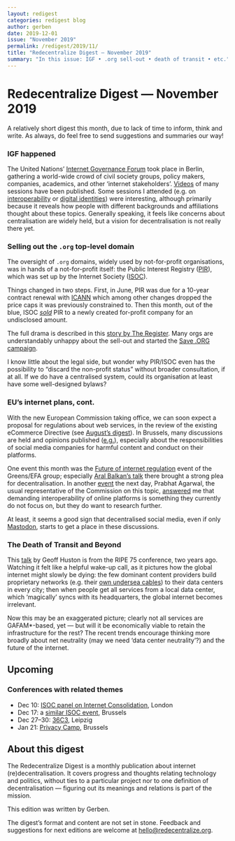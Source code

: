 ```yaml
---
layout: redigest
categories: redigest blog
author: gerben
date: 2019-12-01
issue: "November 2019"
permalink: /redigest/2019/11/
title: "Redecentralize Digest — November 2019"
summary: "In this issue: IGF • .org sell-out • death of transit • etc."
---
```


Redecentralize Digest — November 2019
=====================================

A relatively short digest this month, due to lack of time to inform, think and write. As always, do feel free to send suggestions and summaries our way!


### IGF happened

The United Nations’ [Internet Governance Forum][] took place in Berlin, gathering a world-wide crowd of civil society groups, policy makers, companies, academics, and other ‘internet stakeholders’. [Videos][] of many sessions have been published. Some sessions I attended (e.g. on [interoperability][] or [digital identities][]) were interesting, although primarily because it reveals how people with different backgrounds and affiliations thought about these topics. Generally speaking, it feels like concerns about centralisation are widely held, but a vision for decentralisation is not really there yet.

[Internet Governance Forum]: https://www.igf2019.berlin/IGF/Navigation/EN/Home/home.html
[Videos]: https://www.youtube.com/user/igf/videos
[interoperability]: https://www.youtube.com/embed/pwdmEZYnfcs?rel=0&iv_load_policy=3&modestbranding=1&autoplay=1 "Leaving hotel California: promoting alternatives to the Internet giants (note the video’s title on YouTube is incorrect)"
[digital identities]: https://www.youtube.com/embed/aiaPrIoEMV8?rel=0&iv_load_policy=3&modestbranding=1&autoplay=1 "Human-centric Digital Identities"


### Selling out the `.org` top-level domain

The oversight of `.org` domains, widely used by not-for-profit organisations, was in hands of a not-for-profit itself: the Public Interest Registry ([PIR][]), which was set up by the Internet Society ([ISOC][]).

Things changed in two steps. First, in June, PIR was due for a 10-year contract renewal with [ICANN][] which among other changes dropped the price caps it was previously constrained to. Then this month, out of the blue, ISOC *[sold][]* PIR to a newly created for-profit company for an undisclosed amount.

The full drama is described in this [story by The Register][]. Many orgs are understandably unhappy about the sell-out and started the [Save .ORG campaign][].

I know little about the legal side, but wonder why PIR/ISOC even has the possibility to “discard the non-profit status” without broader consultation, if at all. If we do have a centralised system, could its organisation at least have some well-designed bylaws?

[PIR]: https://pir.org
[ISOC]: https://www.internetsociety.org/
[ICANN]: https://www.icann.org/ "Internet Corporation for Assigned Names and Numbers"
[sold]: https://www.internetsociety.org/blog/2019/11/the-internet-society-and-public-interest-registry-a-new-era-of-opportunity/
[story by The Register]: https://www.theregister.co.uk/AMP/2019/11/20/org_registry_sale_shambles/
[Save .ORG campaign]: https://savedotorg.org/


### EU’s internet plans, cont.

With the new European Commission taking office, we can soon expect a proposal for regulations about web services, in the review of the existing eCommerce Directive (see [August’s digest][]). In Brussels, many discussions are held and opinions published ([e.g.][]), especially about the responsibilities of social media companies for harmful content and conduct on their platforms.

One event this month was the [Future of internet regulation][] event of the Greens/EFA group; especially [Aral Balkan’s talk][] there brought a strong plea for decentralisation. In another [event][] the next day, Prabhat Agarwal, the usual representative of the Commission on this topic, [answered][] me that demanding interoperability of online platforms is something they currently do not focus on, but they do want to research further.

At least, it seems a good sign that decentralised social media, even if only [Mastodon][], starts to get a place in these discussions.

[August’s digest]: https://redecentralize.org/redigest/2019/08#eus-internet-plans
[Future of internet regulation]: https://web-greensefa.streamovations.be/index.php/event/stream/the-future-internet-regulation
[Aral Balkan’s talk]: https://ar.al/2019/11/29/the-future-of-internet-regulation-at-the-european-parliament/
[event]: https://www.datainnovation.org/2019/11/event-recap-modernizing-europes-rules-for-digital-services/ "Modernizing Europe’s Rules for Digital Services · Data Innovation"
[answered]: https://www.youtube.com/embed/NQV9EHLwI8U?rel=0&iv_load_policy=3&modestbranding=1&autoplay=1&start=4164&end=4335
[e.g.]: https://platformregulation.eu/
[Mastodon]: https://joinmastodon.org/ "Mastodon is software resembling Twitter, but federating like email, so the social network (‘fediverse’) spans across independent instances."


### The Death of Transit and Beyond

This [talk][] by Geoff Huston is from the RIPE 75 conference, two years ago. Watching it felt like a helpful wake-up call, as it pictures how the global internet might slowly be dying: the few dominant content providers build proprietary networks (e.g. their [own undersea cables][]) to their data centers in every city; then when people get all services from a local data center, which ‘magically’ syncs with its headquarters, the global internet becomes irrelevant.

Now this may be an exaggerated picture; clearly not all services are GAFAM*-based, yet — but will it be economically viable to retain the infrastructure for the rest? The recent trends encourage thinking more broadly about net neutrality (may we need ‘data center neutrality’?) and the future of the internet.

[talk]: https://ripe75.ripe.net/archives/video/106/
[own undersea cables]: https://internethealthreport.org/2019/the-new-investors-in-underwater-sea-cables/


## Upcoming

### Conferences with related themes

- Dec 10: [ISOC panel on Internet Consolidation](https://www.internetsociety.org/events/internet-consolidation-what-lies-beneath-the-application-layer/), London
- Dec 17: a [similar ISOC event](https://www.internetsociety.org/events/big-tech-and-the-internet-whats-next-for-europe/), Brussels
- Dec 27–30: [36C3](https://events.ccc.de/congress/2019/wiki/index.php/Main_Page), Leipzig
- Jan 21: [Privacy Camp](https://privacycamp.eu/), Brussels


## About this digest

The Redecentralize Digest is a monthly publication about internet (re)decentralisation. It covers progress and thoughts relating technology and politics, without ties to a particular project nor to one definition of decentralisation — figuring out its meanings and relations is part of the mission.

This edition was written by Gerben.

The digest’s format and content are not set in stone. Feedback and suggestions for next editions are welcome at [hello@redecentralize.org](mailto:hello@redecentralize.org).
